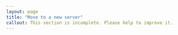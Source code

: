 ```yaml
---
layout: page
title: "Move to a new server"
callout: This section is incomplete. Please help to improve it.
---
```

